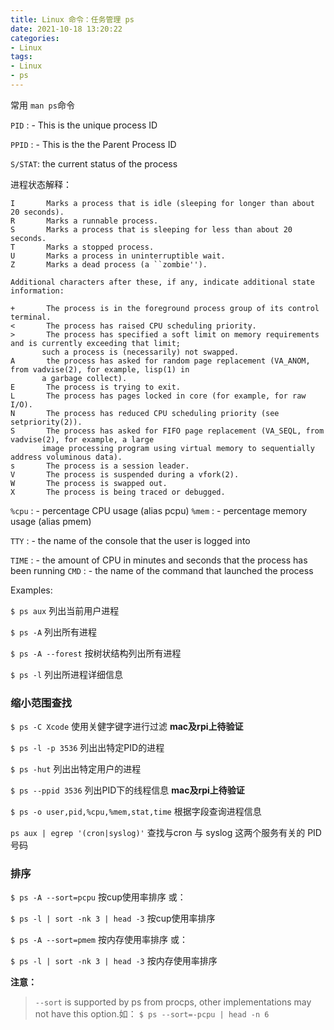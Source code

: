 ```yaml
---
title: Linux 命令：任务管理 ps
date: 2021-10-18 13:20:22
categories:
- Linux
tags:
- Linux
- ps
---
```



<!--# Linux 命令：任务管理 `ps`-->

常用 `man ps`命令

`PID` : -  This is the unique process ID

`PPID` : -  This is the the Parent Process ID

`S/STAT`: the current status of the process

<!-- more -->


进程状态解释：

```
I       Marks a process that is idle (sleeping for longer than about 20 seconds).
R       Marks a runnable process.
S       Marks a process that is sleeping for less than about 20 seconds.
T       Marks a stopped process.
U       Marks a process in uninterruptible wait.
Z       Marks a dead process (a ``zombie'').

Additional characters after these, if any, indicate additional state information:

+       The process is in the foreground process group of its control terminal.
<       The process has raised CPU scheduling priority.
>       The process has specified a soft limit on memory requirements and is currently exceeding that limit;
       such a process is (necessarily) not swapped.
A       the process has asked for random page replacement (VA_ANOM, from vadvise(2), for example, lisp(1) in
       a garbage collect).
E       The process is trying to exit.
L       The process has pages locked in core (for example, for raw I/O).
N       The process has reduced CPU scheduling priority (see setpriority(2)).
S       The process has asked for FIFO page replacement (VA_SEQL, from vadvise(2), for example, a large
       image processing program using virtual memory to sequentially address voluminous data).
s       The process is a session leader.
V       The process is suspended during a vfork(2).
W       The process is swapped out.
X       The process is being traced or debugged.
```

`%cpu` : -  percentage CPU usage (alias pcpu)
`%mem` : -  percentage memory usage (alias pmem)

`TTY` : -  the name of the console that the user is logged into

`TIME` : -  the amount of CPU in minutes and seconds that the process has been running
`CMD` : -  the name of the command that launched the process

Examples:

`$ ps aux`  列出当前用户进程 

`$ ps -A`  列出所有进程

`$ ps -A --forest`  按树状结构列出所有进程

`$ ps -l`  列出所进程详细信息

### 缩小范围查找
`$ ps -C Xcode`  使用关健字键字进行过滤 **mac及rpi上待验证**

`$ ps -l -p 3536`  列出出特定PID的进程

`$ ps -hut`  列出出特定用户的进程

`$ ps --ppid 3536`  列出PID下的线程信息 **mac及rpi上待验证**

`$ ps -o user,pid,%cpu,%mem,stat,time` 根据字段查询进程信息

`ps aux | egrep '(cron|syslog)'` 查找与cron 与 syslog 这两个服务有关的 PID 号码

### 排序

`$ ps -A --sort=pcpu` 按cup使用率排序  或：

`$ ps -l | sort -nk 3 | head -3` 按cup使用率排序  

`$ ps -A --sort=pmem` 按内存使用率排序  或：

`$ ps -l | sort -nk 3 | head -3` 按内存使用率排序

**注意：**
> `--sort` is supported by ps from procps, other implementations may not have this option.如：
`$ ps --sort=-pcpu | head -n 6`
